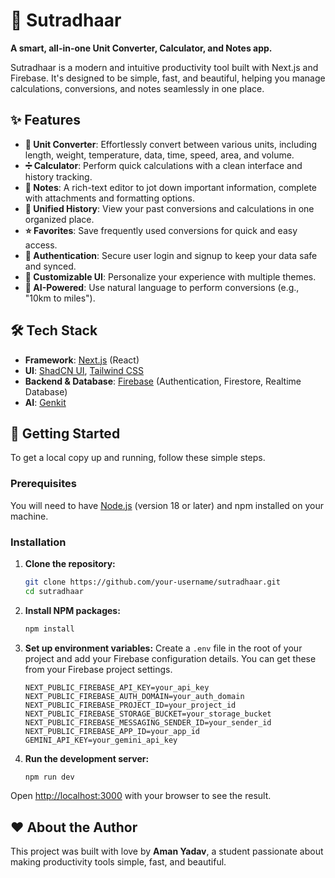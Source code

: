 
# 📱 Sutradhaar

**A smart, all-in-one Unit Converter, Calculator, and Notes app.**

Sutradhaar is a modern and intuitive productivity tool built with Next.js and Firebase. It's designed to be simple, fast, and beautiful, helping you manage calculations, conversions, and notes seamlessly in one place.

## ✨ Features

-   **🔄 Unit Converter**: Effortlessly convert between various units, including length, weight, temperature, data, time, speed, area, and volume.
-   **➗ Calculator**: Perform quick calculations with a clean interface and history tracking.
-   **📝 Notes**: A rich-text editor to jot down important information, complete with attachments and formatting options.
-   **📜 Unified History**: View your past conversions and calculations in one organized place.
-   **⭐ Favorites**: Save frequently used conversions for quick and easy access.
-   **🔐 Authentication**: Secure user login and signup to keep your data safe and synced.
-   **🎨 Customizable UI**: Personalize your experience with multiple themes.
-   **🤖 AI-Powered**: Use natural language to perform conversions (e.g., "10km to miles").

## 🛠️ Tech Stack

-   **Framework**: [Next.js](https://nextjs.org/) (React)
-   **UI**: [ShadCN UI](https://ui.shadcn.com/), [Tailwind CSS](https://tailwindcss.com/)
-   **Backend & Database**: [Firebase](https://firebase.google.com/) (Authentication, Firestore, Realtime Database)
-   **AI**: [Genkit](https://firebase.google.com/docs/genkit)

## 🚀 Getting Started

To get a local copy up and running, follow these simple steps.

### Prerequisites

You will need to have [Node.js](https://nodejs.org/) (version 18 or later) and npm installed on your machine.

### Installation

1.  **Clone the repository:**
    ```sh
    git clone https://github.com/your-username/sutradhaar.git
    cd sutradhaar
    ```

2.  **Install NPM packages:**
    ```sh
    npm install
    ```

3.  **Set up environment variables:**
    Create a `.env` file in the root of your project and add your Firebase configuration details. You can get these from your Firebase project settings.

    ```env
    NEXT_PUBLIC_FIREBASE_API_KEY=your_api_key
    NEXT_PUBLIC_FIREBASE_AUTH_DOMAIN=your_auth_domain
    NEXT_PUBLIC_FIREBASE_PROJECT_ID=your_project_id
    NEXT_PUBLIC_FIREBASE_STORAGE_BUCKET=your_storage_bucket
    NEXT_PUBLIC_FIREBASE_MESSAGING_SENDER_ID=your_sender_id
    NEXT_PUBLIC_FIREBASE_APP_ID=your_app_id
    GEMINI_API_KEY=your_gemini_api_key
    ```

4.  **Run the development server:**
    ```sh
    npm run dev
    ```

Open [http://localhost:3000](http://localhost:3000) with your browser to see the result.

## ❤️ About the Author

This project was built with love by **Aman Yadav**, a student passionate about making productivity tools simple, fast, and beautiful.
